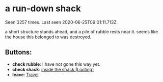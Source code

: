 # a run-down shack

Seen 3257 times. Last seen 2020-06-25T09:01:11.713Z.

a short structure stands ahead, and a pile of rubble rests near it. seems like the house this belonged to was destroyed.

## Buttons:

- **check rubble**: I have not gone this way yet.
- **check shack**: [inside the shack (Looting)](inside-the-shack--Looting--f3a6xw.md)
- **leave**: [Travel](Travel-travel.md)